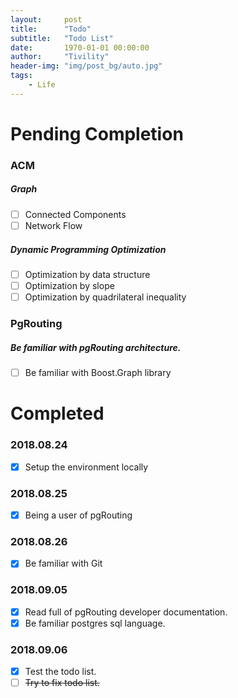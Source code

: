```yaml
---
layout:     post
title:      "Todo"
subtitle:   "Todo List"
date:       1970-01-01 00:00:00
author:     "Tivility"
header-img: "img/post_bg/auto.jpg"
tags:
    - Life
---
```


# Pending Completion

### ACM

##### Graph
  - [ ] Connected Components
  - [ ] Network Flow

##### Dynamic Programming Optimization
  - [ ] Optimization by data structure
  - [ ] Optimization by slope
  - [ ] Optimization by quadrilateral inequality

### PgRouting

##### Be familiar with pgRouting architecture.
  - [ ] Be familiar with Boost.Graph library 


# Completed

### 2018.08.24
  - [x] Setup the environment locally

 
### 2018.08.25
  - [x] Being a user of pgRouting

### 2018.08.26
  - [x] Be familiar with Git

### 2018.09.05
  - [x] Read full of pgRouting developer documentation.
  - [x] Be familiar postgres sql language.
 
### 2018.09.06
  - [x] Test the todo list.
  - [ ] ~~Try to fix todo list.~~
